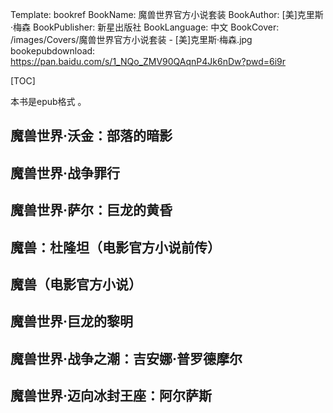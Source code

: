 Template: bookref
BookName: 魔兽世界官方小说套装
BookAuthor: [美]克里斯·梅森
BookPublisher: 新星出版社
BookLanguage: 中文
BookCover: /images/Covers/魔兽世界官方小说套装 - [美]克里斯·梅森.jpg
bookepubdownload: https://pan.baidu.com/s/1_NQo_ZMV90QAqnP4Jk6nDw?pwd=6i9r



[TOC]

本书是epub格式 。


## 魔兽世界·沃金：部落的暗影
 
## 魔兽世界·战争罪行
   
## 魔兽世界·萨尔：巨龙的黄昏
   
## 魔兽：杜隆坦（电影官方小说前传）
    
## 魔兽（电影官方小说）
   
## 魔兽世界·巨龙的黎明
  
## 魔兽世界·战争之潮：吉安娜·普罗德摩尔
   
## 魔兽世界·迈向冰封王座：阿尔萨斯
  